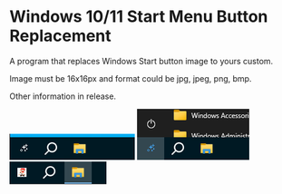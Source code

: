 # Windows 10/11 Start Menu Button Replacement
A program that replaces Windows Start button image to yours custom.

Image must be 16x16px and format could be jpg, jpeg, png, bmp.

Other information in release.

<img src="Images/1.png">
<img src="Images/2.png">
<img src="Images/3.png">
